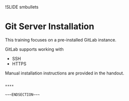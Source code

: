 !SLIDE smbullets
# Git Server Installation

This training focuses on a pre-installed GitLab instance.

GitLab supports working with

* SSH
* HTTPS

Manual installation instructions are provided in the
handout.

~~~SECTION:handouts~~~

****

~~~ENDSECTION~~~


